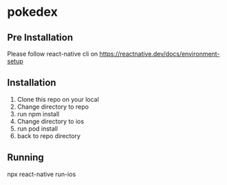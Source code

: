 # pokedex
## Pre Installation
Please follow react-native cli on https://reactnative.dev/docs/environment-setup

## Installation
1. Clone this repo on your local
2. Change directory to repo
3. run npm install
4. Change directory to ios
5. run pod install
6. back to repo directory

## Running
npx react-native run-ios
